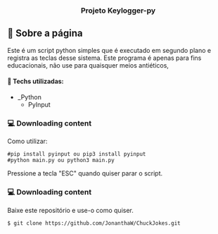 <h3 align="center">
  Projeto Keylogger-py
</h3>

## :rocket: Sobre a página

Este é um script python simples que é executado em segundo plano e registra as teclas desse sistema.
Este programa é apenas para fins educacionais, não use para quaisquer meios antiéticos,

#### :wrench: Techs utilizadas:
* _Python
	- PyInput
	
	
### :computer: Downloading content

<p>Como utilizar: </p>

```
#pip install pyinput ou pip3 install pyinput
#python main.py ou python3 main.py
```
<p>Pressione a tecla "ESC" quando quiser parar o script.</p>

### :computer: Downloading content

<p>Baixe este repositório e use-o como quiser. </p>

```bash
$ git clone https://github.com/JonanthaW/ChuckJokes.git
```
